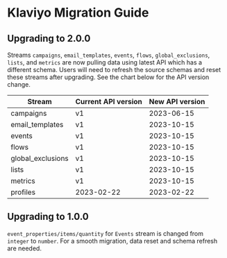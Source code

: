 # Klaviyo Migration Guide

## Upgrading to 2.0.0

Streams `campaigns`, `email_templates`, `events`, `flows`, `global_exclusions`, `lists`, and `metrics` are now pulling
data using latest API which has a different schema. Users will need to refresh the source schemas and reset these
streams after upgrading. See the chart below for the API version change.

| Stream            | Current API version | New API version |
|-------------------|---------------------|-----------------|
| campaigns         | v1                  | 2023-06-15      |
| email_templates   | v1                  | 2023-10-15      |
| events            | v1                  | 2023-10-15      |
| flows             | v1                  | 2023-10-15      |
| global_exclusions | v1                  | 2023-10-15      |
| lists             | v1                  | 2023-10-15      |
| metrics           | v1                  | 2023-10-15      |
| profiles          | 2023-02-22          | 2023-02-22      |

## Upgrading to 1.0.0

`event_properties/items/quantity` for `Events` stream is changed from `integer` to `number`.
For a smooth migration, data reset and schema refresh are needed.